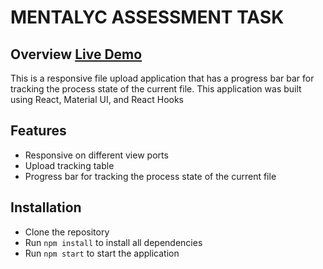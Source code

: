 # MENTALYC ASSESSMENT TASK

## Overview [Live Demo](https://emekankwo-lawpavilion.netlify.app/)

This is a responsive file upload application that has a progress bar bar for tracking the process state of the current file.
This application was built using React, Material UI, and React Hooks

## Features

- Responsive on different view ports
- Upload tracking table
- Progress bar for tracking the process state of the current file

## Installation

- Clone the repository
- Run `npm install` to install all dependencies
- Run `npm start` to start the application
